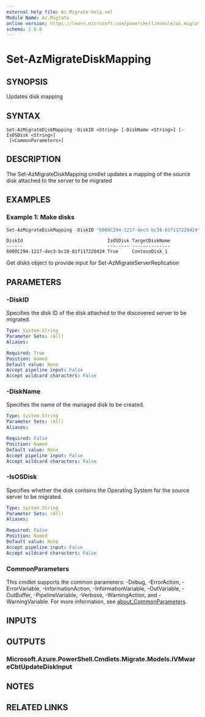 ```yaml
---
external help file: Az.Migrate-help.xml
Module Name: Az.Migrate
online version: https://learn.microsoft.com/powershell/module/az.migrate/set-azmigratediskmapping
schema: 2.0.0
---
```


# Set-AzMigrateDiskMapping

## SYNOPSIS
Updates disk mapping

## SYNTAX

```
Set-AzMigrateDiskMapping -DiskID <String> [-DiskName <String>] [-IsOSDisk <String>]
 [<CommonParameters>]
```

## DESCRIPTION
The Set-AzMigrateDiskMapping cmdlet updates a mapping of the source disk attached to the server to be migrated

## EXAMPLES

### Example 1: Make disks
```powershell
Set-AzMigrateDiskMapping -DiskID "6000C294-1217-dec3-bc18-81f117220424" -DiskName "ContosoDisk_1" -IsOSDisk "True"
```

```output
DiskId                               IsOSDisk TargetDiskName
------                               -------- --------------
6000C294-1217-dec3-bc18-81f117220424 True     ContosoDisk_1
```

Get disks object to provide input for Set-AzMigrateServerReplication

## PARAMETERS

### -DiskID
Specifies the disk ID of the disk attached to the discovered server to be migrated.

```yaml
Type: System.String
Parameter Sets: (All)
Aliases:

Required: True
Position: Named
Default value: None
Accept pipeline input: False
Accept wildcard characters: False
```

### -DiskName
Specifies the name of the managed disk to be created.

```yaml
Type: System.String
Parameter Sets: (All)
Aliases:

Required: False
Position: Named
Default value: None
Accept pipeline input: False
Accept wildcard characters: False
```

### -IsOSDisk
Specifies whether the disk contains the Operating System for the source server to be migrated.

```yaml
Type: System.String
Parameter Sets: (All)
Aliases:

Required: False
Position: Named
Default value: None
Accept pipeline input: False
Accept wildcard characters: False
```

### CommonParameters
This cmdlet supports the common parameters: -Debug, -ErrorAction, -ErrorVariable, -InformationAction, -InformationVariable, -OutVariable, -OutBuffer, -PipelineVariable, -Verbose, -WarningAction, and -WarningVariable. For more information, see [about_CommonParameters](http://go.microsoft.com/fwlink/?LinkID=113216).

## INPUTS

## OUTPUTS

### Microsoft.Azure.PowerShell.Cmdlets.Migrate.Models.IVMwareCbtUpdateDiskInput

## NOTES

## RELATED LINKS
